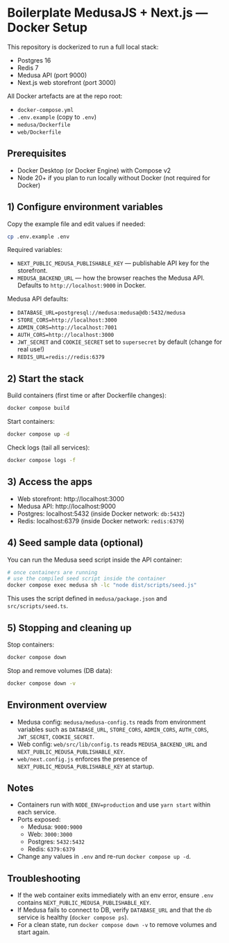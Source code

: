 # Boilerplate MedusaJS + Next.js — Docker Setup

This repository is dockerized to run a full local stack:

- Postgres 16
- Redis 7
- Medusa API (port 9000)
- Next.js web storefront (port 3000)

All Docker artefacts are at the repo root:

- `docker-compose.yml`
- `.env.example` (copy to `.env`)
- `medusa/Dockerfile`
- `web/Dockerfile`

## Prerequisites

- Docker Desktop (or Docker Engine) with Compose v2
- Node 20+ if you plan to run locally without Docker (not required for Docker)

## 1) Configure environment variables

Copy the example file and edit values if needed:

```bash
cp .env.example .env
```

Required variables:

- `NEXT_PUBLIC_MEDUSA_PUBLISHABLE_KEY` — publishable API key for the storefront.
- `MEDUSA_BACKEND_URL` — how the browser reaches the Medusa API. Defaults to `http://localhost:9000` in Docker.

Medusa API defaults:

- `DATABASE_URL=postgresql://medusa:medusa@db:5432/medusa`
- `STORE_CORS=http://localhost:3000`
- `ADMIN_CORS=http://localhost:7001`
- `AUTH_CORS=http://localhost:3000`
- `JWT_SECRET` and `COOKIE_SECRET` set to `supersecret` by default (change for real use!)
- `REDIS_URL=redis://redis:6379`

## 2) Start the stack

Build containers (first time or after Dockerfile changes):

```bash
docker compose build
```

Start containers:

```bash
docker compose up -d
```

Check logs (tail all services):

```bash
docker compose logs -f
```

## 3) Access the apps

- Web storefront: http://localhost:3000
- Medusa API: http://localhost:9000
- Postgres: localhost:5432 (inside Docker network: `db:5432`)
- Redis: localhost:6379 (inside Docker network: `redis:6379`)

## 4) Seed sample data (optional)

You can run the Medusa seed script inside the API container:

```bash
# once containers are running
# use the compiled seed script inside the container
docker compose exec medusa sh -lc "node dist/scripts/seed.js"
```

This uses the script defined in `medusa/package.json` and `src/scripts/seed.ts`.

## 5) Stopping and cleaning up

Stop containers:

```bash
docker compose down
```

Stop and remove volumes (DB data):

```bash
docker compose down -v
```

## Environment overview

- Medusa config: `medusa/medusa-config.ts` reads from environment variables such as `DATABASE_URL`, `STORE_CORS`, `ADMIN_CORS`, `AUTH_CORS`, `JWT_SECRET`, `COOKIE_SECRET`.
- Web config: `web/src/lib/config.ts` reads `MEDUSA_BACKEND_URL` and `NEXT_PUBLIC_MEDUSA_PUBLISHABLE_KEY`.
- `web/next.config.js` enforces the presence of `NEXT_PUBLIC_MEDUSA_PUBLISHABLE_KEY` at startup.

## Notes

- Containers run with `NODE_ENV=production` and use `yarn start` within each service.
- Ports exposed:
  - Medusa: `9000:9000`
  - Web: `3000:3000`
  - Postgres: `5432:5432`
  - Redis: `6379:6379`
- Change any values in `.env` and re-run `docker compose up -d`.

## Troubleshooting

- If the web container exits immediately with an env error, ensure `.env` contains `NEXT_PUBLIC_MEDUSA_PUBLISHABLE_KEY`.
- If Medusa fails to connect to DB, verify `DATABASE_URL` and that the `db` service is healthy (`docker compose ps`).
- For a clean state, run `docker compose down -v` to remove volumes and start again.
